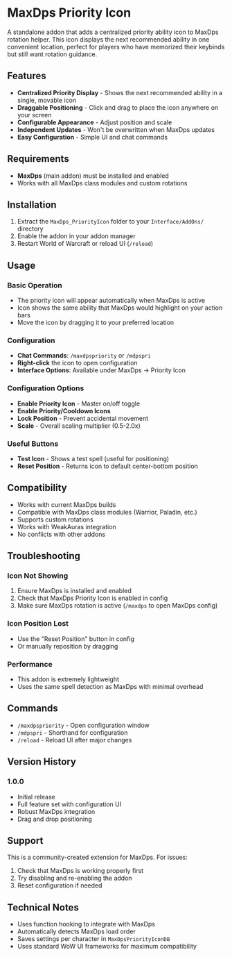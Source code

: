 # MaxDps Priority Icon

A standalone addon that adds a centralized priority ability icon to MaxDps rotation helper. This icon displays the next recommended ability in one convenient location, perfect for players who have memorized their keybinds but still want rotation guidance.

## Features

- **Centralized Priority Display** - Shows the next recommended ability in a single, movable icon
- **Draggable Positioning** - Click and drag to place the icon anywhere on your screen
- **Configurable Appearance** - Adjust position and scale
- **Independent Updates** - Won't be overwritten when MaxDps updates
- **Easy Configuration** - Simple UI and chat commands

## Requirements

- **MaxDps** (main addon) must be installed and enabled
- Works with all MaxDps class modules and custom rotations

## Installation

1. Extract the `MaxDps_PriorityIcon` folder to your `Interface/AddOns/` directory
2. Enable the addon in your addon manager
3. Restart World of Warcraft or reload UI (`/reload`)

## Usage

### Basic Operation

- The priority icon will appear automatically when MaxDps is active
- Icon shows the same ability that MaxDps would highlight on your action bars
- Move the icon by dragging it to your preferred location

### Configuration

- **Chat Commands**: `/maxdpspriority` or `/mdpspri`
- **Right-click** the icon to open configuration
- **Interface Options**: Available under MaxDps → Priority Icon

### Configuration Options

- **Enable Priority Icon** - Master on/off toggle
- **Enable Priority/Cooldown Icons**
- **Lock Position** - Prevent accidental movement
- **Scale** - Overall scaling multiplier (0.5-2.0x)

### Useful Buttons

- **Test Icon** - Shows a test spell (useful for positioning)
- **Reset Position** - Returns icon to default center-bottom position

## Compatibility

- Works with current MaxDps builds
- Compatible with MaxDps class modules (Warrior, Paladin, etc.)
- Supports custom rotations
- Works with WeakAuras integration
- No conflicts with other addons

## Troubleshooting

### Icon Not Showing

1. Ensure MaxDps is installed and enabled
2. Check that MaxDps Priority Icon is enabled in config
3. Make sure MaxDps rotation is active (`/maxdps` to open MaxDps config)

### Icon Position Lost

- Use the "Reset Position" button in config
- Or manually reposition by dragging

### Performance

- This addon is extremely lightweight
- Uses the same spell detection as MaxDps with minimal overhead

## Commands

- `/maxdpspriority` - Open configuration window
- `/mdpspri` - Shorthand for configuration
- `/reload` - Reload UI after major changes

## Version History

### 1.0.0

- Initial release
- Full feature set with configuration UI
- Robust MaxDps integration
- Drag and drop positioning

## Support

This is a community-created extension for MaxDps. For issues:

1. Check that MaxDps is working properly first
2. Try disabling and re-enabling the addon
3. Reset configuration if needed

## Technical Notes

- Uses function hooking to integrate with MaxDps
- Automatically detects MaxDps load order
- Saves settings per character in `MaxDpsPriorityIconDB`
- Uses standard WoW UI frameworks for maximum compatibility
